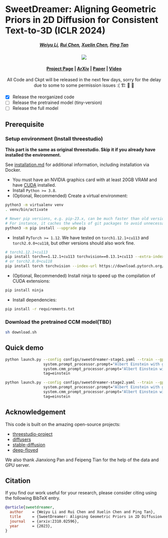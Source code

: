 # SweetDreamer: Aligning Geometric Priors in 2D Diffusion for Consistent Text-to-3D (ICLR 2024)

#####  <p align="center"> [Weiyu Li](https://wyysf-98.github.io/), [Rui Chen](https://aruichen.github.io/), [Xuelin Chen](https://xuelin-chen.github.io/), [Ping Tan](https://ece.hkust.edu.hk/pingtan)</p>

<p align="center">
  <img src="https://sweetdreamer3d.github.io/assets/images/overview_pipelines.png"/>
</p>

#### <p align="center">[Project Page](https://sweetdreamer3d.github.io/) | [ArXiv](https://arxiv.org/abs/2310.02596) | [Paper]() | [Video]()</p>
<p align="center"> All Code and Ckpt will be released in the next few days, sorry for the delay due to some to some permission issues :( 🏗️ 🚧 🔨</p>

- [x] Release the reorganized code
- [ ] Release the pretrained model (tiny-version)
- [ ] Release the full model

## Prerequisite

### Setup environment (Install threestudio)

**This part is the same as original threestudio. Skip it if you already have installed the environment.**

See [installation.md](https://github.com/threestudio-project/threestudio/blob/main/docs/installation.md) for additional information, including installation via Docker.

- You must have an NVIDIA graphics card with at least 20GB VRAM and have [CUDA](https://developer.nvidia.com/cuda-downloads) installed.
- Install `Python >= 3.8`.
- (Optional, Recommended) Create a virtual environment:

```sh
python3 -m virtualenv venv
. venv/bin/activate

# Newer pip versions, e.g. pip-23.x, can be much faster than old versions, e.g. pip-20.x.
# For instance, it caches the wheels of git packages to avoid unnecessarily rebuilding them later.
python3 -m pip install --upgrade pip
```

- Install `PyTorch >= 1.12`. We have tested on `torch1.12.1+cu113` and `torch2.0.0+cu118`, but other versions should also work fine.

```sh
# torch1.12.1+cu113
pip install torch==1.12.1+cu113 torchvision==0.13.1+cu113 --extra-index-url https://download.pytorch.org/whl/cu113
# or torch2.0.0+cu118
pip install torch torchvision --index-url https://download.pytorch.org/whl/cu118
```

- (Optional, Recommended) Install ninja to speed up the compilation of CUDA extensions:

```sh
pip install ninja
```

- Install dependencies:

```sh
pip install -r requirements.txt
```


### Download the pretrained CCM model(TBD)

```sh
sh download.sh
```



## Quick demo

```sh
python launch.py --config configs/sweetdreamer-stage1.yaml --train --gpu 0 \
                 system.prompt_processor.prompt="Albert Einstein with grey suit is riding a bicycle" \
                 system.cmm_prompt_processor.prompt="Albert Einstein with grey suit is riding a bicycle" \
                 tag=einstein

python launch.py --config configs/sweetdreamer-stage2.yaml --train --gpu 0 \
                 system.prompt_processor.prompt="Albert Einstein with grey suit is riding a bicycle" \
                 system.cmm_prompt_processor.prompt="Albert Einstein with grey suit is riding a bicycle" \
                 tag=einstein
```


## Acknowledgement

This code is built on the amazing open-source projects:
 - [threestudio-project](https://github.com/threestudio-project/threestudio?tab=readme-ov-file)
 - [diffusers](https://github.com/huggingface/diffusers)
 - [stable-diffusion](https://stability.ai/news/stable-diffusion-public-release)
 - [deep-floyed](https://github.com/deep-floyd/IF?tab=readme-ov-file)

We also thank Jianxiong Pan and Feipeng Tian for the help of the data and GPU server.

## Citation

If you find our work useful for your research, please consider citing using the following BibTeX entry.

```BibTeX
@article{sweetdreamer,
  author    = {Weiyu Li and Rui Chen and Xuelin Chen and Ping Tan},
  title     = {SweetDreamer: Aligning Geometric Priors in 2D Diffusion for Consistent Text-to-3D},
  journal   = {arxiv:2310.02596},
  year      = {2023},
}
```